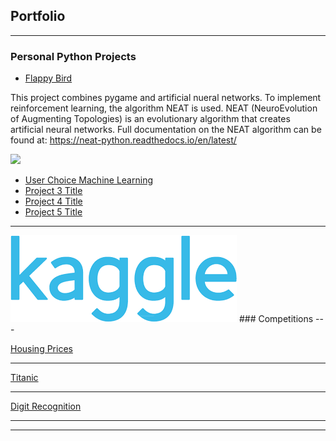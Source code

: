 ## Portfolio

---
### Personal Python Projects

- [Flappy Bird](http://example.com/)

This project combines pygame and artificial nueral networks. To implement reinforcement learning, the algorithm NEAT is used. NEAT (NeuroEvolution of Augmenting Topologies) is an evolutionary algorithm that creates artificial neural networks. Full documentation on the NEAT algorithm can be found at: 
https://neat-python.readthedocs.io/en/latest/

<img src="images/flappybird.gif?raw=true"/>

- [User Choice Machine Learning](http://example.com/)
- [Project 3 Title](http://example.com/)
- [Project 4 Title](http://example.com/)
- [Project 5 Title](http://example.com/)

---

<img src="images/kaggle.png?raw=true"/>
### Competitions 
---

[Housing Prices](/pdf/housing_nb.html)

---
[Titanic](/pdf/titanic_nb.html)

---
[Digit Recognition](/pdf/digits_nb.html)

---





---

